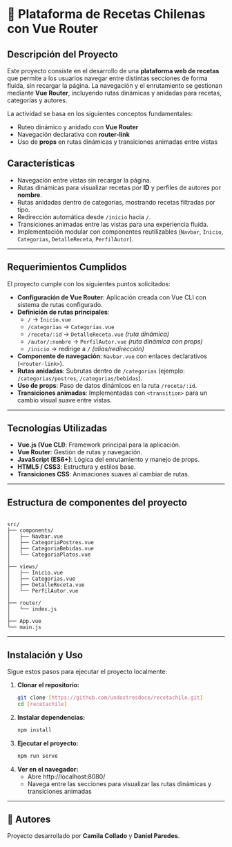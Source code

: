 # 🍲 Plataforma de Recetas Chilenas con Vue Router

## Descripción del Proyecto

Este proyecto consiste en el desarrollo de una **plataforma web de recetas** que permite a los usuarios navegar entre distintas secciones de forma fluida, sin recargar la página.
La navegación y el enrutamiento se gestionan mediante **Vue Router**, incluyendo rutas dinámicas y anidadas para recetas, categorías y autores.

La actividad se basa en los siguientes conceptos fundamentales:
  - Ruteo dinámico y anidado con **Vue Router**
  - Navegación declarativa con **router-link**
  - Uso de **props** en rutas dinámicas y transiciones animadas entre vistas

## Características
  - Navegación entre vistas sin recargar la página.
  - Rutas dinámicas para visualizar recetas por **ID** y perfiles de autores por **nombre**.
  - Rutas anidadas dentro de categorías, mostrando recetas filtradas por tipo.
  - Redirección automática desde `/inicio` hacia `/`.
  - Transiciones animadas entre las vistas para una experiencia fluida.
  - Implementación modular con componentes reutilizables (`Navbar`, `Inicio`, `Categorias`, `DetalleReceta`, `PerfilAutor`).

---

## Requerimientos Cumplidos
El proyecto cumple con los siguientes puntos solicitados:
  - **Configuración de Vue Router**: Aplicación creada con Vue CLI con sistema de rutas configurado.
  - **Definición de rutas principales**:
    - `/` → `Inicio.vue`
    - `/categorias` → `Categorias.vue`
    - `/receta/:id` → `DetalleReceta.vue` *(ruta dinámica)*
    - `/autor/:nombre` → `PerfilAutor.vue` *(ruta dinámica con props)*
    - `/inicio` → redirige a `/` *(alias/redirección)*
  - **Componente de navegación**: `Navbar.vue` con enlaces declarativos (`<router-link>`).
  - **Rutas anidadas**: Subrutas dentro de `/categorias` (ejemplo: `/categorias/postres`, `/categorias/bebidas`).
  - **Uso de props**: Paso de datos dinámicos en la ruta `/receta/:id`.
  - **Transiciones animadas**: Implementadas con `<transition>` para un cambio visual suave entre vistas.

---

## Tecnologías Utilizadas
  - **Vue.js (Vue CLI)**: Framework principal para la aplicación.
  - **Vue Router**: Gestión de rutas y navegación.
  - **JavaScript (ES6+)**: Lógica del enrutamiento y manejo de props.
  - **HTML5 / CSS3**: Estructura y estilos base.
  - **Transiciones CSS**: Animaciones suaves al cambiar de rutas.

---

## Estructura de componentes del proyecto

```pgsql

src/
├── components/
│   ├── Navbar.vue
│   ├── CategoriaPostres.vue
│   ├── CategoriaBebidas.vue
│   └── CategoriaPlatos.vue
│
├── views/
│   ├── Inicio.vue
│   ├── Categorias.vue
│   ├── DetalleReceta.vue
│   └── PerfilAutor.vue
│
├── router/
│   └── index.js
│
├── App.vue
└── main.js

```

---

## Instalación y Uso
Sigue estos pasos para ejecutar el proyecto localmente:
1.  **Clonar el repositorio:**
    ```bash
    git clone [https://github.com/undostresdoce/recetachile.git]
    cd [recetachile]
    ```
2.  **Instalar dependencias:**
    ```bash
    npm install
    ```
3.  **Ejecutar el proyecto:**
    ```bash
    npm run serve
    ```
4.  **Ver en el navegador:**
    - Abre http://localhost:8080/
    - Navega entre las secciones para visualizar las rutas dinámicas y transiciones animadas

---    

## 👥 Autores
Proyecto desarrollado por **Camila Collado** y **Daniel Paredes**.
